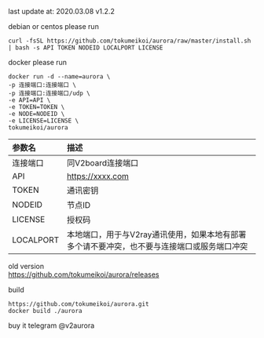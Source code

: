 last update at: 2020.03.08 v1.2.2

debian or centos please run
```
curl -fsSL https://github.com/tokumeikoi/aurora/raw/master/install.sh | bash -s API TOKEN NODEID LOCALPORT LICENSE
```

docker please run
```
docker run -d --name=aurora \
-p 连接端口:连接端口 \
-p 连接端口:连接端口/udp \
-e API=API \
-e TOKEN=TOKEN \
-e NODE=NODEID \
-e LICENSE=LICENSE \
tokumeikoi/aurora
```

|参数名|描述|
|:---|:---|
|连接端口|同V2board连接端口|
|API|https://xxxx.com|
|TOKEN|通讯密钥|
|NODEID|节点ID|
|LICENSE|授权码|
|LOCALPORT|本地端口，用于与V2ray通讯使用，如果本地有部署多个请不要冲突，也不要与连接端口或服务端口冲突|

old version  
https://github.com/tokumeikoi/aurora/releases

build
```
https://github.com/tokumeikoi/aurora.git
docker build ./aurora
```

buy it telegram @v2aurora